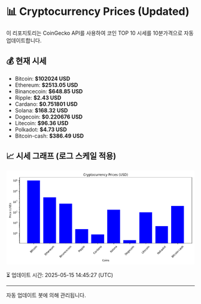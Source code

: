 
# 📊 Cryptocurrency Prices (Updated)

이 리포지토리는 CoinGecko API를 사용하여 코인 TOP 10 시세를 10분가격으로 자동 업데이트합니다.

## 💰 현재 시세
- Bitcoin: **$102024 USD**
- Ethereum: **$2513.05 USD**
- Binancecoin: **$648.85 USD**
- Ripple: **$2.43 USD**
- Cardano: **$0.751801 USD**
- Solana: **$168.32 USD**
- Dogecoin: **$0.220676 USD**
- Litecoin: **$96.36 USD**
- Polkadot: **$4.73 USD**
- Bitcoin-cash: **$386.49 USD**

## 📈 시세 그래프 (로그 스케일 적용)
![Crypto Prices](crypto_prices.png)

⏳ 업데이트 시간: 2025-05-15 14:45:27 (UTC)

---
자동 업데이트 봇에 의해 관리됩니다.
